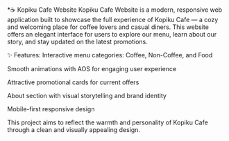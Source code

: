 *☕ Kopiku Cafe Website
Kopiku Cafe Website is a modern, responsive web application built to showcase the full experience of Kopiku Cafe — a cozy and welcoming place for coffee lovers and casual diners. This website offers an elegant interface for users to explore our menu, learn about our story, and stay updated on the latest promotions.

✨ Features:
Interactive menu categories: Coffee, Non-Coffee, and Food

Smooth animations with AOS for engaging user experience

Attractive promotional cards for current offers

About section with visual storytelling and brand identity

Mobile-first responsive design

This project aims to reflect the warmth and personality of Kopiku Cafe through a clean and visually appealing design.

